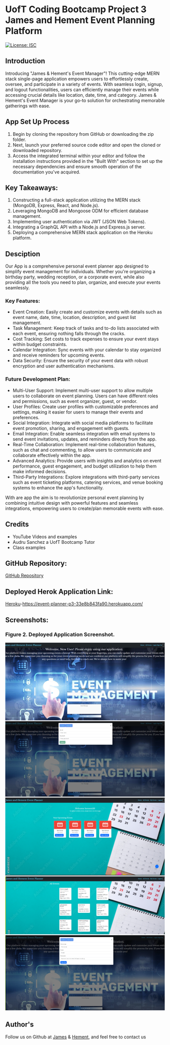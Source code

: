 # UofT Coding Bootcamp Project 3 James and Hement Event Planning Platform

[![License: ISC](https://img.shields.io/badge/License-ISC-blue.svg)](https://opensource.org/licenses/ISC)

## Introduction

Introducing "James & Hement's Event Manager"! This cutting-edge MERN stack single-page application empowers users to effortlessly create, oversee, and participate in a variety of events. With seamless login, signup, and logout functionalities, users can efficiently manage their events while accessing crucial details like location, date, time, and category. James & Hement's Event Manager is your go-to solution for orchestrating memorable gatherings with ease.

## App Set Up Process

1. Begin by cloning the repository from GitHub or downloading the zip folder.
2. Next, launch your preferred source code editor and open the cloned or downloaded repository.
3. Access the integrated terminal within your editor and follow the installation instructions provided in the "Built With" section to set up the necessary dependencies and ensure smooth operation of the documentation you've acquired.

## Key Takeaways:

1. Constructing a full-stack application utilizing the MERN stack (MongoDB, Express, React, and Node.js).
2. Leveraging MongoDB and Mongoose ODM for efficient database management.
3. Implementing user authentication via JWT (JSON Web Tokens).
4. Integrating a GraphQL API with a Node.js and Express.js server.
5. Deploying a comprehensive MERN stack application on the Heroku platform.

## Desciption

Our App is a comprehensive personal event planner app designed to simplify event management for individuals. Whether you're organizing a birthday party, wedding reception, or a corporate event, while also providing all the tools you need to plan, organize, and execute your events seamlessly.

### Key Features:

- Event Creation: Easily create and customize events with details such as event name, date, time, location, description, and guest list management.
- Task Management: Keep track of tasks and to-do lists associated with each event, ensuring nothing falls through the cracks.
- Cost Tracking: Set costs to track expenses to ensure your event stays within budget constraints.
- Calendar Integration: Sync events with your calendar to stay organized and receive reminders for upcoming events.
- Data Security: Ensure the security of your event data with robust encryption and user authentication mechanisms.

### Future Development Plan:

- Multi-User Support: Implement multi-user support to allow multiple users to collaborate on event planning. Users can have different roles and permissions, such as event organizer, guest, or vendor.
- User Profiles: Create user profiles with customizable preferences and settings, making it easier for users to manage their events and preferences.
- Social Integration: Integrate with social media platforms to facilitate event promotion, sharing, and engagement with guests.
- Email Integration: Enable seamless integration with email systems to send event invitations, updates, and reminders directly from the app.
- Real-Time Collaboration: Implement real-time collaboration features, such as chat and commenting, to allow users to communicate and collaborate effectively within the app.
- Advanced Analytics: Provide users with insights and analytics on event performance, guest engagement, and budget utilization to help them make informed decisions.
- Third-Party Integrations: Explore integrations with third-party services such as event ticketing platforms, catering services, and venue booking systems to enhance the app's functionality.

With are app the aim is to revolutionize personal event planning by combining intuitive design with powerful features and seamless integrations, empowering users to create/plan memorable events with ease.

## Credits

- YouTube Videos and examples
- Audru Sanchez a UofT Bootcamp Tutor
- Class examples

## GitHub Repository:
[GitHub Repository](https://github.com/Jameshughes2009/Event-Planner-P3)

## Deployed Herok Application Link:
[Heroku]()-https://event-planner-p3-33e8b843fa90.herokuapp.com/


## Screenshots:
### Figure 2. Deployed Application Screenshot.
![alt text](image.png)
![alt text](image-1.png)
![alt text](image-2.png)
![alt text](image-3.png)
![alt text](image-4.png)

## Author's

Follow us on Github at [James](https://github.com/Jameshughes2009) & [Hement](https://github.com/hementB2), and feel free to contact us
